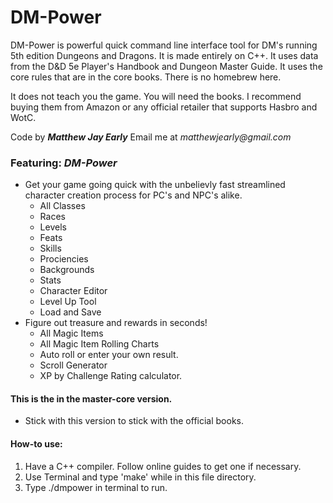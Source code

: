 # DM-Power
DM-Power is powerful quick command line interface tool for DM's running 5th edition Dungeons and Dragons. It is made entirely on C++. It uses data from the D&D 5e Player's Handbook and Dungeon Master Guide. It uses the core rules that are in the core books. There is no homebrew here. 

It does not teach you the game. You will need the books. I recommend buying them from Amazon or any official retailer that supports Hasbro and WotC.

Code by **_Matthew Jay Early_** 
Email me at _matthewjearly@gmail.com_

### Featuring: *DM-Power*

* Get your game going quick with the unbelievly fast streamlined character creation process for PC's and NPC's alike.
   * All Classes 
   * Races 
   * Levels 
   * Feats 
   * Skills
   * Prociencies 
   * Backgrounds
   * Stats
   * Character Editor
   * Level Up Tool
   * Load and Save
* Figure out treasure and rewards in seconds!
   * All Magic Items
   * All Magic Item Rolling Charts
   * Auto roll or enter your own result.
   * Scroll Generator
   * XP by Challenge Rating calculator.

#### This is the in the master-core version.

* Stick with this version to stick with the official books.

#### How-to use:

1. Have a C++ compiler. Follow online guides to get one if necessary.
2. Use Terminal and type 'make' while in this file directory.
3. Type ./dmpower in terminal to run.
